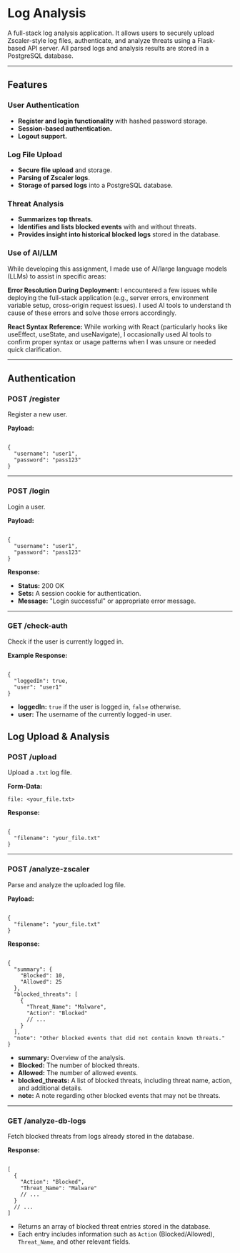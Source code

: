 # Log Analysis 

A full-stack log analysis application. It allows users to securely upload Zscaler-style log files, authenticate, and analyze threats using a Flask-based API server. All parsed logs and analysis results are stored in a PostgreSQL database.

---

## Features

###  User Authentication

- **Register and login functionality** with hashed password storage.
- **Session-based authentication.**
- **Logout support.**

### Log File Upload

- **Secure file upload** and storage.
- **Parsing of Zscaler logs**.
- **Storage of parsed logs** into a PostgreSQL database.

### Threat Analysis

- **Summarizes top threats.**
- **Identifies and lists blocked events** with and without threats.
- **Provides insight into historical blocked logs** stored in the database.

### Use of AI/LLM
While developing this assignment, I made use of AI/large language models (LLMs) to assist in specific areas:

**Error Resolution During Deployment:**
I encountered a few issues while deploying the full-stack application (e.g., server errors, environment variable setup, cross-origin request issues). I used AI tools to understand th cause of these errors and solve those errors accordingly.

**React Syntax Reference:**
While working with React (particularly hooks like useEffect, useState, and useNavigate), I occasionally used AI tools to confirm proper syntax or usage patterns when I was unsure or needed quick clarification.

---

<h2> Authentication</h2>

<h3> POST /register</h3>
<p>Register a new user.</p>

<strong>Payload:</strong>
<pre><code class="language-json">
{
  "username": "user1",
  "password": "pass123"
}
</code></pre>

<hr>

<h3>POST /login</h3>
<p>Login a user.</p>

<strong>Payload:</strong>
<pre><code class="language-json">
{
  "username": "user1",
  "password": "pass123"
}
</code></pre>

<strong>Response:</strong>
<ul>
  <li><strong>Status:</strong> 200 OK</li>
  <li><strong>Sets:</strong> A session cookie for authentication.</li>
  <li><strong>Message:</strong> "Login successful" or appropriate error message.</li>
</ul>

<hr>

<h3>GET /check-auth</h3>
<p>Check if the user is currently logged in.</p>

<strong>Example Response:</strong>
<pre><code class="language-json">
{
  "loggedIn": true,
  "user": "user1"
}
</code></pre>

<ul>
  <li><strong>loggedIn:</strong> <code>true</code> if the user is logged in, <code>false</code> otherwise.</li>
  <li><strong>user:</strong> The username of the currently logged-in user.</li>
</ul>
<h2> Log Upload & Analysis</h2>

<h3> POST /upload</h3>
<p>Upload a <code>.txt</code> log file.</p>

<strong>Form-Data:</strong>
<pre><code>file: &lt;your_file.txt&gt;</code></pre>

<strong>Response:</strong>
<pre><code class="language-json">
{
  "filename": "your_file.txt"
}
</code></pre>

<hr>

<h3> POST /analyze-zscaler</h3>
<p>Parse and analyze the uploaded log file.</p>

<strong>Payload:</strong>
<pre><code class="language-json">
{
  "filename": "your_file.txt"
}
</code></pre>

<strong>Response:</strong>
<pre><code class="language-json">
{
  "summary": {
    "Blocked": 10,
    "Allowed": 25
  },
  "blocked_threats": [
    {
      "Threat_Name": "Malware",
      "Action": "Blocked"
      // ...
    }
  ],
  "note": "Other blocked events that did not contain known threats."
}
</code></pre>

<ul>
  <li><strong>summary:</strong> Overview of the analysis.</li>
  <li><strong>Blocked:</strong> The number of blocked threats.</li>
  <li><strong>Allowed:</strong> The number of allowed events.</li>
  <li><strong>blocked_threats:</strong> A list of blocked threats, including threat name, action, and additional details.</li>
  <li><strong>note:</strong> A note regarding other blocked events that may not be threats.</li>
</ul>

<hr>

<h3> GET /analyze-db-logs</h3>
<p>Fetch blocked threats from logs already stored in the database.</p>

<strong>Response:</strong>
<pre><code class="language-json">
[
  {
    "Action": "Blocked",
    "Threat_Name": "Malware"
    // ...
  }
  // ...
]
</code></pre>

<ul>
  <li>Returns an array of blocked threat entries stored in the database.</li>
  <li>Each entry includes information such as <code>Action</code> (Blocked/Allowed), <code>Threat_Name</code>, and other relevant fields.</li>
</ul>

